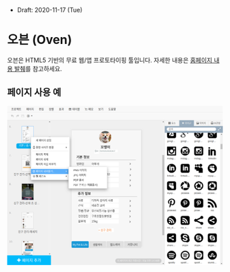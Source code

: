 * Draft: 2020-11-17 (Tue)

# 오븐 (Oven)

오븐은 HTML5 기반의 무료 웹/앱 프로토타이핑 툴입니다. 자세한 내용은 [홈페이지 내용 발췌](homepage.md)를 참고하세요.

## 페이지 사용 예

<img src='images/oven-project_example.png'>







